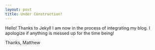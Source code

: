 ```yaml
---
layout: post
title: Under Construction!
---
```


Hello! Thanks to Jekyll I am now in the process of integrating my blog. I apologize if anything is messed up for the time being!

Thanks,
Matthew
